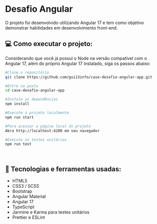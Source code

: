 # Desafio Angular

O projeto foi desenvolvido utilizando Angular 17 e tem como objetivo demonstrar habilidades em desenvolvimento
front-end.

## :computer: Como executar o projeto:

Considerando que você já possui o Node na versão compatível com o Angular 17, além do próprio Angular 17 instalado, siga os passos abaixo:

```sh
#Clone o repositório
git clone https://github.com/gui13info/case-desafio-angular-app.git

#Entre na pasta
cd case-desafio-angular-app

#Instale as dependências
npm install

#Execute o projeto localmente
npm run start

#Para acessar a página local do projeto
Abra http://localhost:4200 em seu navegador

#Execute os testes unitários
npm run test
```

<br />

## :rocket: Tecnologias e ferramentas usadas:

- HTML5
- CSS3 / SCSS
- Bootstrap
- Angular Material
- Angular 17
- TypeScript
- Jarmine e Karma para testes unitários
- Prettier e ESLint
